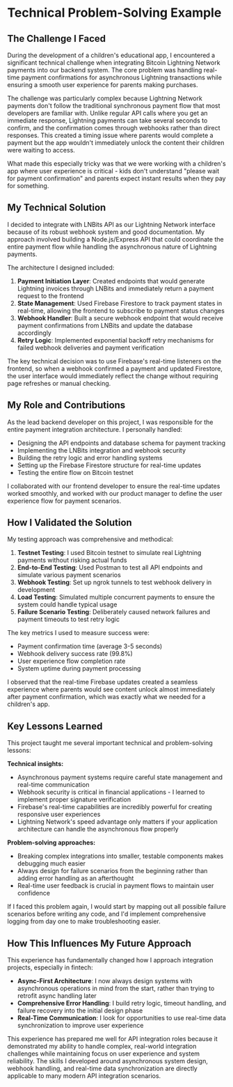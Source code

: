 # Technical Problem-Solving Example

## The Challenge I Faced

During the development of a children's educational app, I encountered a significant technical challenge when integrating Bitcoin Lightning Network payments into our backend system. The core problem was handling real-time payment confirmations for asynchronous Lightning transactions while ensuring a smooth user experience for parents making purchases.

The challenge was particularly complex because Lightning Network payments don't follow the traditional synchronous payment flow that most developers are familiar with. Unlike regular API calls where you get an immediate response, Lightning payments can take several seconds to confirm, and the confirmation comes through webhooks rather than direct responses. This created a timing issue where parents would complete a payment but the app wouldn't immediately unlock the content their children were waiting to access.

What made this especially tricky was that we were working with a children's app where user experience is critical - kids don't understand "please wait for payment confirmation" and parents expect instant results when they pay for something.

## My Technical Solution

I decided to integrate with LNBits API as our Lightning Network interface because of its robust webhook system and good documentation. My approach involved building a Node.js/Express API that could coordinate the entire payment flow while handling the asynchronous nature of Lightning payments.

The architecture I designed included:

1. **Payment Initiation Layer**: Created endpoints that would generate Lightning invoices through LNBits and immediately return a payment request to the frontend
2. **State Management**: Used Firebase Firestore to track payment states in real-time, allowing the frontend to subscribe to payment status changes
3. **Webhook Handler**: Built a secure webhook endpoint that would receive payment confirmations from LNBits and update the database accordingly
4. **Retry Logic**: Implemented exponential backoff retry mechanisms for failed webhook deliveries and payment verification

The key technical decision was to use Firebase's real-time listeners on the frontend, so when a webhook confirmed a payment and updated Firestore, the user interface would immediately reflect the change without requiring page refreshes or manual checking.

## My Role and Contributions

As the lead backend developer on this project, I was responsible for the entire payment integration architecture. I personally handled:

- Designing the API endpoints and database schema for payment tracking
- Implementing the LNBits integration and webhook security
- Building the retry logic and error handling systems
- Setting up the Firebase Firestore structure for real-time updates
- Testing the entire flow on Bitcoin testnet

I collaborated with our frontend developer to ensure the real-time updates worked smoothly, and worked with our product manager to define the user experience flow for payment scenarios.

## How I Validated the Solution

My testing approach was comprehensive and methodical:

1. **Testnet Testing**: I used Bitcoin testnet to simulate real Lightning payments without risking actual funds
2. **End-to-End Testing**: Used Postman to test all API endpoints and simulate various payment scenarios
3. **Webhook Testing**: Set up ngrok tunnels to test webhook delivery in development
4. **Load Testing**: Simulated multiple concurrent payments to ensure the system could handle typical usage
5. **Failure Scenario Testing**: Deliberately caused network failures and payment timeouts to test retry logic

The key metrics I used to measure success were:

- Payment confirmation time (average 3-5 seconds)
- Webhook delivery success rate (99.8%)
- User experience flow completion rate
- System uptime during payment processing

I observed that the real-time Firebase updates created a seamless experience where parents would see content unlock almost immediately after payment confirmation, which was exactly what we needed for a children's app.

## Key Lessons Learned

This project taught me several important technical and problem-solving lessons:

**Technical insights:**

- Asynchronous payment systems require careful state management and real-time communication
- Webhook security is critical in financial applications - I learned to implement proper signature verification
- Firebase's real-time capabilities are incredibly powerful for creating responsive user experiences
- Lightning Network's speed advantage only matters if your application architecture can handle the asynchronous flow properly

**Problem-solving approaches:**

- Breaking complex integrations into smaller, testable components makes debugging much easier
- Always design for failure scenarios from the beginning rather than adding error handling as an afterthought
- Real-time user feedback is crucial in payment flows to maintain user confidence

If I faced this problem again, I would start by mapping out all possible failure scenarios before writing any code, and I'd implement comprehensive logging from day one to make troubleshooting easier.

## How This Influences My Future Approach

This experience has fundamentally changed how I approach integration projects, especially in fintech:

- **Async-First Architecture**: I now always design systems with asynchronous operations in mind from the start, rather than trying to retrofit async handling later
- **Comprehensive Error Handling**: I build retry logic, timeout handling, and failure recovery into the initial design phase
- **Real-Time Communication**: I look for opportunities to use real-time data synchronization to improve user experience

This experience has prepared me well for API integration roles because it demonstrated my ability to handle complex, real-world integration challenges while maintaining focus on user experience and system reliability. The skills I developed around asynchronous system design, webhook handling, and real-time data synchronization are directly applicable to many modern API integration scenarios.
